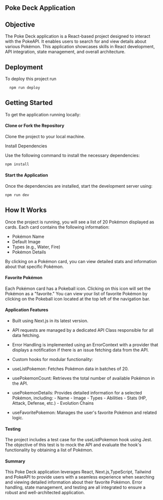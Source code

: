 ## Poke Deck Application

## Objective

The Poke Deck application is a React-based project designed to interact with the PokeAPI. It enables users to search for and view details about various Pokémon. This application showcases skills in React development, API integration, state management, and overall architecture.

## Deployment

To deploy this project run

```bash
  npm run deploy
```

## Getting Started

To get the application running locally:

#### Clone or Fork the Repository

Clone the project to your local machine.

Install Dependencies

Use the following command to install the necessary dependencies:

```bash
npm install
```

#### Start the Application

Once the dependencies are installed, start the development server using:

```bash
npm run dev
```

## How It Works

Once the project is running, you will see a list of 20 Pokémon displayed as cards. Each card contains the following information:

- Pokémon Name
- Default Image
- Types (e.g., Water, Fire)
- Pokémon Details

By clicking on a Pokémon card, you can view detailed stats and information about that specific Pokémon.

#### Favorite Pokémon

Each Pokémon card has a Pokeball icon. Clicking on this icon will set the Pokémon as a "favorite."
You can view your list of favorite Pokémon by clicking on the Pokeball icon located at the top left of the navigation bar.

#### Application Features

- Built using Next.js in its latest version.
- API requests are managed by a dedicated API Class responsible for all data fetching.
- Error Handling is implemented using an ErrorContext with a provider that displays a notification if there is an issue fetching data from the API.
- Custom hooks for modular functionality:

- useListPokemon: Fetches Pokémon data in batches of 20.
- usePokemonCount: Retrieves the total number of available Pokémon in the API.
- usePokemonDetails: Provides detailed information for a selected Pokémon, including: - Name - Image - Types - Abilities - Stats (HP, Attack, Defense, etc.) - Evolution Chains
- useFavoritePokemon: Manages the user's favorite Pokémon and related logic.

#### Testing

The project includes a test case for the useListPokemon hook using Jest. The objective of this test is to mock the API and evaluate the hook's functionality by obtaining a list of Pokémon.

#### Summary

This Poke Deck application leverages React, Next.js,TypeScript, Tailwind and PokeAPI to provide users with a seamless experience when searching and viewing detailed information about their favorite Pokémon. Error handling, state management, and testing are all integrated to ensure a robust and well-architected application.
